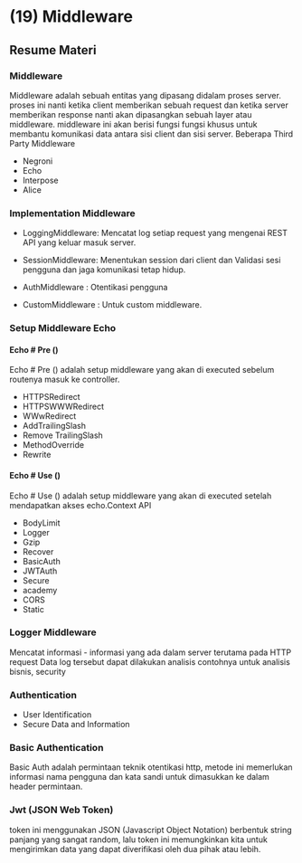 # (19) Middleware

## Resume Materi

### Middleware

Middleware adalah sebuah entitas yang dipasang didalam proses server. proses ini nanti ketika client memberikan sebuah request dan ketika server memberikan response nanti akan dipasangkan sebuah layer atau middleware. middleware ini akan berisi fungsi fungsi khusus untuk membantu komunikasi data antara sisi client dan sisi server.
Beberapa Third Party Middleware

- Negroni
- Echo
- Interpose
- Alice

### Implementation Middleware

- LoggingMiddleware: Mencatat log setiap request yang mengenai REST API yang keluar masuk server.

- SessionMiddleware: Menentukan session dari client dan Validasi sesi pengguna dan jaga komunikasi tetap hidup.

- AuthMiddleware : Otentikasi pengguna

- CustomMiddleware : Untuk custom middleware.

### Setup Middleware Echo

#### Echo # Pre ()

Echo # Pre () adalah setup middleware yang akan di executed sebelum routenya masuk ke controller.

- HTTPSRedirect
- HTTPSWWWRedirect
- WWwRedirect
- AddTrailingSlash
- Remove TrailingSlash
- MethodOverride
- Rewrite

#### Echo # Use ()

Echo # Use () adalah setup middleware yang akan di executed setelah mendapatkan akses echo.Context API

- BodyLimit
- Logger
- Gzip
- Recover
- BasicAuth
- JWTAuth
- Secure
- academy
- CORS
- Static

### Logger Middleware

Mencatat informasi - informasi yang ada dalam server terutama pada HTTP request
Data log tersebut dapat dilakukan analisis contohnya untuk analisis bisnis, security

### Authentication

- User Identification
- Secure Data and Information

### Basic Authentication

Basic Auth adalah permintaan teknik otentikasi http, metode ini memerlukan informasi nama pengguna dan kata sandi untuk dimasukkan ke dalam header permintaan.

### Jwt (JSON Web Token)

token ini menggunakan JSON (Javascript Object Notation) berbentuk string panjang yang sangat random, lalu token ini memungkinkan kita untuk mengirimkan data yang dapat diverifikasi oleh dua pihak atau lebih.

